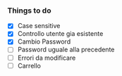 ### Things to do

 - [x] Case sensitive
 - [x] Controllo utente gia esistente
 - [x] Cambio Password
 - [ ] Password uguale alla precedente
 - [ ] Errori da modificare
 - [ ] Carrello
